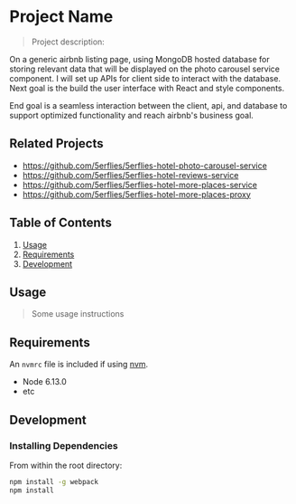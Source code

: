 # Project Name

> Project description:


On a generic airbnb listing page, using MongoDB hosted database for storing relevant data that will be displayed on the photo carousel service component.
I will set up APIs for client side to interact with the database. Next goal is the build the user interface with React and style components.

End goal is a seamless interaction between the client, api, and database to support optimized functionality and reach airbnb's business goal.


## Related Projects

  - https://github.com/5erflies/5erflies-hotel-photo-carousel-service
  - https://github.com/5erflies/5erflies-hotel-reviews-service
  - https://github.com/5erflies/5erflies-hotel-more-places-service
  - https://github.com/5erflies/5erflies-hotel-more-places-proxy

## Table of Contents

1. [Usage](#Usage)
1. [Requirements](#requirements)
1. [Development](#development)

## Usage

> Some usage instructions

## Requirements

An `nvmrc` file is included if using [nvm](https://github.com/creationix/nvm).

- Node 6.13.0
- etc

## Development

### Installing Dependencies

From within the root directory:

```sh
npm install -g webpack
npm install
```

